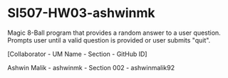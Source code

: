# SI507-HW03-ashwinmk
Magic 8-Ball program that provides a random answer to a user question. Prompts user until a valid question is provided or user submits "quit".

[Collaborator - UM Name - Section - GitHub ID]

Ashwin Malik - ashwinmk - Section 002 - ashwinmalik92
